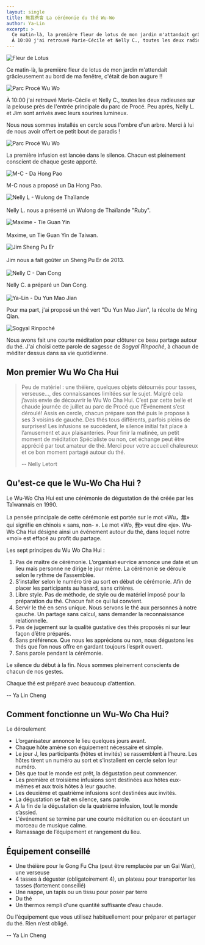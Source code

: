 ```yaml
---
layout: single
title: 無我茶會 La cérémonie du thé Wu-Wo
author: Ya-Lin
excerpt: >
  Ce matin-là, la première fleur de lotus de mon jardin m'attandait grâcieusement au bord de ma fenêtre, c'était de bon augure !!
  À 10:00 j'ai retrouvé Marie-Cécile et Nelly C., toutes les deux radieuses sur la pelouse près de l'entrée principale du parc de Procé. Peu..
---
```


![Fleur de Lotus](/images/2019-07-07-lotus.jpg)

Ce matin-là, la première fleur de lotus de mon jardin m'attendait grâcieusement au bord de ma fenêtre, c'était de bon augure !!

![Parc Procé Wu Wo](/images/2019-07-07-parc-proce-wuwo-1.jpg)

À 10:00 j'ai retrouvé Marie-Cécile et Nelly C., toutes les deux radieuses sur la pelouse près de l'entrée principale du parc de Procé. Peu après, Nelly L. et Jim sont arrivés avec leurs sourires lumineux.

Nous nous sommes installés en cercle sous l'ombre d'un arbre. Merci à lui de nous avoir offert ce petit bout de paradis !

![Parc Procé Wu Wo](/images/2019-07-07-parc-proce-wuwo-2.jpg)  

La première infusion est lancée dans le silence. Chacun est pleinement conscient de chaque geste apporté.
  
![M-C - Da Hong Pao](/images/2019-07-07-mc.jpg)  
  
​​M-C nous a proposé un Da Hong Pao.  
  
![Nelly L - Wulong de Thaïlande](/images/2019-07-07-nelly-l.jpg)  
​​  
Nelly L. nous a présenté un Wulong de Thaïlande "Ruby".  
  
![Maxime - Tie Guan Yin](/images/2019-07-07-maxime.jpg)  
​​  
Maxime, un Tie Guan Yin de Taiwan.  
  
![Jim Sheng Pu Er](/images/2019-07-07-jim.jpg)  
​​  
Jim nous a fait goûter un Sheng Pu Er de 2013.    
​​  
![Nelly C - Dan Cong](/images/2019-07-07-nelly-c.jpg)  
  
Nelly C. a préparé un Dan Cong.  
​​  
![Ya-Lin - Du Yun Mao Jian](/images/2019-07-07-ya-lin.jpg)  
  
Pour ma part, j'ai proposé un thé vert "Du Yun Mao Jian", la récolte de Ming Qian.  

![Sogyal Rinpoché](/images/2019-07-07-rinpoche.jpg)

Nous avons fait une courte méditation pour clôturer ce beau partage autour du thé. J'ai choisi cette parole de sagesse de _Sogyal Rinpoché_, à chacun de méditer dessus dans sa vie quotidienne.

## Mon premier Wu Wo Cha Hui

> Peu de matériel : une théière, quelques objets détournés pour tasses, verseuse…, des connaissances limitées sur le sujet. Malgré cela j’avais envie de découvrir le Wu Wo Cha Hui.
> C’est par cette belle et chaude journée de juillet au parc de Procé que l’Événement s’est déroulé!
> Assis en cercle, chacun prépare son thé puis le propose à ses 3 voisins de gauche.
> Des thés tous différents, parfois pleins de surprises!
> Les infusions se succèdent, le silence initial fait place à l’amusement et aux plaisanteries.
> Pour finir la matinée, un petit moment de méditation
> Spécialiste ou non, cet échange peut être apprécié par tout amateur de thé.
> Merci pour votre accueil chaleureux et ce bon moment partagé autour du thé.
>
> -- Nelly Letort

## Qu'est-ce que le Wu-Wo Cha Hui ?

Le Wu-Wo Cha Hui est une cérémonie de dégustation de thé créée par les Taïwannais en 1990.

La pensée principale de cette cérémonie est portée sur le mot «Wu，無» qui signifie en chinois « sans, non- ». Le mot «Wo, 我» veut dire «je». Wu-Wo Cha Hui désigne ainsi un événement autour du thé, dans lequel notre «moi» est effacé au profit du partage.

Les sept principes du Wu Wo Cha Hui :

1. Pas de maître de cérémonie. L’organisat·eur·rice annonce une date et un lieu mais personne ne dirige le jour même. La cérémonie se déroule selon le rythme de l’assemblée.
2. S’installer selon le numéro tiré au sort en début de cérémonie. Afin de placer les participants au hasard, sans critères.
3. Libre style. Pas de méthode, de style ou de matériel imposé pour la préparation du thé. Chacun fait ce qui lui convient.
4. Servir le thé en sens unique. Nous servons le thé aux personnes à notre gauche. Un partage sans calcul, sans demander la reconnaissance relationnelle.
5. Pas de jugement sur la qualité gustative des thés proposés ni sur leur façon d’être préparés.
6. Sans préférence. Que nous les apprécions ou non, nous dégustons les thés que l’on nous offre en gardant toujours l’esprit ouvert.
7. Sans parole pendant la cérémonie.

Le silence du début à la fin. Nous sommes pleinement conscients de chacun de nos gestes.

Chaque thé est préparé avec beaucoup d’attention.

-- Ya Lin Cheng

## Comment fonctionne un Wu-Wo Cha Hui?

Le déroulement

- L’organisateur annonce le lieu quelques jours avant.
- Chaque hôte amène son équipement nécessaire et simple.
- Le jour J, les participants (hôtes et invités) se rassemblent à l’heure. Les hôtes tirent un numéro au sort et s'installent en cercle selon leur numéro.
- Dès que tout le monde est prêt, la dégustation peut commencer.
- Les première et troisième infusions sont destinées aux hôtes eux-mêmes et aux trois hôtes à leur gauche.
- Les deuxième et quatrième infusions sont destinées aux invités.
- La dégustation se fait en silence, sans parole.
- A la fin de la dégustation de la quatrième infusion, tout le monde s’assied.
- L'événement se termine par une courte méditation ou en écoutant un morceau de musique calme.
- Ramassage de l’équipement et rangement du lieu.

## Équipement conseillé

- Une théière pour le Gong Fu Cha (peut être remplacée par un Gai Wan), une verseuse
- 4 tasses à déguster (obligatoirement 4), un plateau pour transporter les tasses (fortement conseillé)
- Une nappe, un tapis ou un tissu pour poser par terre
- Du thé
- Un thermos rempli d'une quantité suffisante d’eau chaude.

Ou l'équipement que vous utilisez habituellement pour préparer et partager du thé. Rien n’est obligé.

-- Ya Lin Cheng